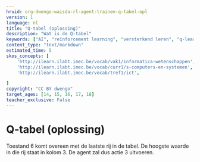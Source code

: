 ```yaml
---
hruid: org-dwengo-waisda-rl-agent-trainen-q-tabel-opl
version: 1
language: nl
title: "Q-tabel (oplossing)"
description: "Wat is de Q-tabel"
keywords: ["AI", "reïnforcement learning", "versterkend leren", "q-learning", "q-tabel"]
content_type: "text/markdown"
estimated_time: 5
skos_concepts: [
    'http://ilearn.ilabt.imec.be/vocab/vak1/informatica-wetenschappen', 
    'http://ilearn.ilabt.imec.be/vocab/curr1/s-computers-en-systemen',
    'http://ilearn.ilabt.imec.be/vocab/tref1/ict',

]
copyright: "CC BY dwengo"
target_ages: [14, 15, 16, 17, 18]
teacher_exclusive: False
---
```


# Q-tabel (oplossing)

Toestand 6 komt overeen met de laatste rij in de tabel. De hoogste waarde in die rij staat in kolom 3. De agent zal dus actie 3 uitvoeren.